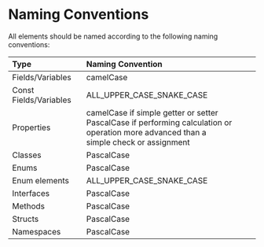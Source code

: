 # Naming Conventions

All elements should be named according to the following naming conventions:

Type | Naming Convention
:----|:-----------------
Fields/Variables | camelCase
Const Fields/Variables | ALL_UPPER_CASE_SNAKE_CASE
Properties | camelCase if simple getter or setter<br/>PascalCase if performing calculation or operation more advanced than a <br/>simple check or assignment
Classes | PascalCase
Enums | PascalCase
Enum elements | ALL_UPPER_CASE_SNAKE_CASE
Interfaces | PascalCase
Methods | PascalCase
Structs | PascalCase
Namespaces | PascalCase
